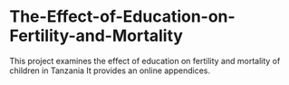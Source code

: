 # The-Effect-of-Education-on-Fertility-and-Mortality
This project examines the effect of education on fertility and mortality of children in Tanzania
It provides an online appendices.
